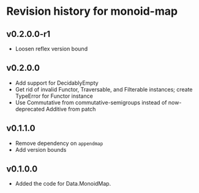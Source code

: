 # Revision history for monoid-map

## v0.2.0.0-r1

* Loosen reflex version bound

## v0.2.0.0

* Add support for DecidablyEmpty
* Get rid of invalid Functor, Traversable, and Filterable instances; create TypeError for Functor instance
* Use Commutative from commutative-semigroups instead of now-deprecated Additive from patch

## v0.1.1.0

* Remove dependency on `appendmap`
* Add version bounds

## v0.1.0.0
* Added the code for Data.MonoidMap.
